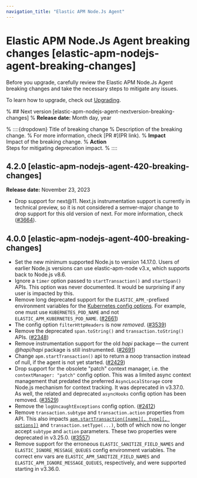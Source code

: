 ```yaml
---
navigation_title: "Elastic APM Node.Js Agent"
---
```


# Elastic APM Node.Js Agent breaking changes [elastic-apm-nodejs-agent-breaking-changes]
Before you upgrade, carefully review the Elastic APM Node.Js Agent breaking changes and take the necessary steps to mitigate any issues.

To learn how to upgrade, check out [Upgrading](/reference/upgrading.md).

% ## Next version [elastic-apm-nodejs-agent-nextversion-breaking-changes]
% **Release date:** Month day, year

% ::::{dropdown} Title of breaking change
% Description of the breaking change.
% For more information, check [PR #](PR link).
% **Impact**<br> Impact of the breaking change.
% **Action**<br> Steps for mitigating deprecation impact.
% ::::

## 4.2.0 [elastic-apm-nodejs-agent-420-breaking-changes]
**Release date:** November 23, 2023

* Drop support for next@11. Next.js instrumentation support is currently in technical preview, so it is not considered a semver-major change to drop support for this old version of next. For more information, check ([#3664](https://github.com/elastic/apm-agent-nodejs/pull/3664)).

## 4.0.0 [elastic-apm-nodejs-agent-400-breaking-changes]
* Set the new minimum supported Node.js to version 14.17.0. Users of earlier Node.js versions can use elastic-apm-node v3.x, which supports back to Node.js v8.6.
* Ignore a `timer` option passed to `startTransaction()` and `startSpan()` APIs. This option was never documented. It would be surprising if any user is impacted by this.
* Remove long deprecated support for the `ELASTIC_APM_`-prefixed environment variables for the [Kubernetes config options](/reference/configuration.md#kubernetes-node-name). For example, one must use `KUBERNETES_POD_NAME` and not `ELASTIC_APM_KUBERNETES_POD_NAME`. ([#2661](https://github.com/elastic/apm-agent-nodejs/issues/2661))
* The config option `filterHttpHeaders` is now *removed*. ([#3539](https://github.com/elastic/apm-agent-nodejs/pull/3539))
* Remove the deprecated `span.toString()` and `transaction.toString()` APIs. ([#2348](https://github.com/elastic/apm-agent-nodejs/issues/2348))
* Remove instrumentation support for the old *hapi* package — the current *@hapi/hapi* package is still instrumented. ([#2691](https://github.com/elastic/apm-agent-nodejs/issues/2691))
* Change `apm.startTransaction()` api to return a noop transaction instead of null, if the agent is not yet started. ([#2429](https://github.com/elastic/apm-agent-nodejs/issues/2429))
* Drop support for the obsolete "patch" context manager, i.e. the `contextManager: "patch"` config option. This was a limited async context management that predated the preferred `AsyncLocalStorage` core Node.js mechanism for context tracking. It was deprecated in v3.37.0.  As well, the related and deprecated `asyncHooks` config option has been removed. ([#3529](https://github.com/elastic/apm-agent-nodejs/issues/3529))
* Remove the `logUncaughtExceptions` config option. ([#2412](https://github.com/elastic/apm-agent-nodejs/issues/2412))
* Remove `transaction.subtype` and `transaction.action` properties from API. This also impacts [`apm.startTransaction([name][, type][, options])`](/reference/agent-api.md#apm-start-transaction) and `transaction.setType(...)`, both of which now no longer accept `subtype` and `action` parameters. These two properties were deprecated in v3.25.0. ([#3557](https://github.com/elastic/apm-agent-nodejs/issues/3557))
* Remove support for the erroneous `ELASTIC_SANITIZE_FIELD_NAMES` and `ELASTIC_IGNORE_MESSAGE_QUEUES` config environment variables. The correct env vars are `ELASTIC_APM_SANITIZE_FIELD_NAMES` and `ELASTIC_APM_IGNORE_MESSAGE_QUEUES`, respectively, and were supported starting in v3.36.0.